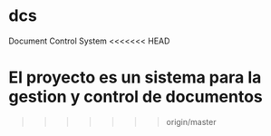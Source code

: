 # dcs
Document Control System
<<<<<<< HEAD

El proyecto es un sistema para la gestion y control de documentos
=======
>>>>>>> origin/master

